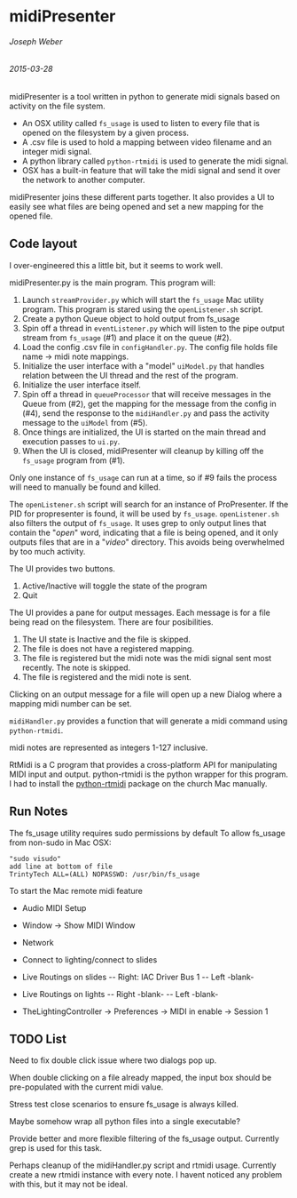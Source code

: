 # midiPresenter
###### Joseph Weber
###### 2015-03-28

midiPresenter is a tool written in python to generate midi signals based on activity on the file system.

- An OSX utility called `fs_usage` is used to listen to every file that is opened on the filesystem by a given process.
- A .csv file is used to hold a mapping between video filename and an integer midi signal.
- A python library called `python-rtmidi` is used to generate the midi signal.
- OSX has a built-in feature that will take the midi signal and send it over the network to another computer.

midiPresenter joins these different parts together. It also provides a UI to easily see what files are being opened and set a new mapping for the opened file.

## Code layout
I over-engineered this a little bit, but it seems to work well.

midiPresenter.py is the main program. This program will:

1. Launch `streamProvider.py` which will start the `fs_usage` Mac utility program. This program is stared using the `openListener.sh` script.
1. Create a python Queue object to hold output from fs_usage
1. Spin off a thread in `eventListener.py` which will listen to the pipe output stream from `fs_usage` (#1) and place it on the queue (#2).
1. Load the config .csv file in `configHandler.py`. The config file holds file name -> midi note mappings.
1. Initialize the user interface with a "model" `uiModel.py` that handles relation between the UI thread and the rest of the program.
1. Initialize the user interface itself.
1. Spin off a thread in `queueProcessor` that will receive messages in the Queue from (#2), get the mapping for the message from the config in (#4), send the response to the `midiHandler.py` and pass the activity message to the `uiModel` from (#5).
1. Once things are initialized, the UI is started on the main thread and execution passes to `ui.py`.
1. When the UI is closed, midiPresenter will cleanup by killing off the `fs_usage` program from (#1).

Only one instance of `fs_usage` can run at a time, so if #9 fails the process will need to manually be found and killed.

The `openListener.sh` script will search for an instance of ProPresenter. If the PID for propresenter is found, it will be used by `fs_usage`. `openListener.sh` also filters the output of `fs_usage`. It uses grep to only output lines that contain the "*open*" word, indicating that a file is being opened, and it only outputs files that are in a "*video*" directory. This avoids being overwhelmed by too much activity.


The UI provides two buttons.
1. Active/Inactive will toggle the state of the program
1. Quit

The UI provides a pane for output messages. Each message is for a file being read on the filesystem. There are four posibilities.
1. The UI state is Inactive and the file is skipped.
1. The file is does not have a registered mapping.
1. The file is registered but the midi note was the midi signal sent most recently. The note is skipped.
1. The file is registered and the midi note is sent.

Clicking on an output message for a file will open up a new Dialog where a mapping midi number can be set.

`midiHandler.py` provides a function that will generate a midi command using `python-rtmidi`.

midi notes are represented as integers 1-127 inclusive.

RtMidi is a C program that provides a cross-platform API for manipulating MIDI input and output.
python-rtmidi is the python wrapper for this program. I had to install the [python-rtmidi](https://pypi.python.org/pypi/python-rtmidi "python-rtmidi") package on the church Mac manually.


## Run Notes

The fs_usage utility requires sudo permissions by default
To allow fs_usage from non-sudo in Mac OSX:
```
"sudo visudo"
add line at bottom of file
TrintyTech ALL=(ALL) NOPASSWD: /usr/bin/fs_usage
```


To start the Mac remote midi feature
- Audio MIDI Setup
- Window -> Show MIDI Window
- Network
- Connect to lighting/connect to slides
- Live Routings on slides
-- Right: IAC Driver Bus 1
-- Left -blank-
- Live Routings on lights
-- Right -blank-
-- Left -blank-

- TheLightingController -> Preferences -> MIDI in enable -> Session 1


## TODO List


Need to fix double click issue where two dialogs pop up.

When double clicking on a file already mapped, the input box should be pre-populated with the current midi value.

Stress test close scenarios to ensure fs_usage is always killed.

Maybe somehow wrap all python files into a single executable?

Provide better and more flexible filtering of the fs_usage output. Currently grep is used for this task.

Perhaps cleanup of the midiHandler.py script and rtmidi usage. Currently create a new rtmidi instance with every note.
I havent noticed any problem with this, but it may not be ideal.
